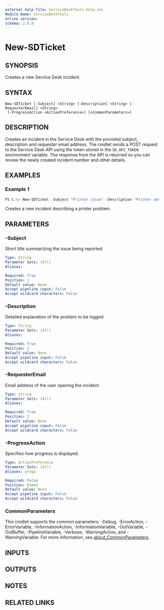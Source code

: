 ```yaml
---
external help file: ServiceDeskTools-help.xml
Module Name: ServiceDeskTools
online version:
schema: 2.0.0
---
```


# New-SDTicket

## SYNOPSIS
Creates a new Service Desk incident.

## SYNTAX

```
New-SDTicket [-Subject] <String> [-Description] <String> [-RequesterEmail] <String>
 [-ProgressAction <ActionPreference>] [<CommonParameters>]
```

## DESCRIPTION
Creates an incident in the Service Desk with the provided subject,
description and requester email address.  The cmdlet sends a POST
request to the Service Desk API using the token stored in the
`SD_API_TOKEN` environment variable.  The response from the API is
returned so you can review the newly created incident number and other
details.

## EXAMPLES

### Example 1
```powershell
PS C:\> New-SDTicket -Subject "Printer issue" -Description "Printer won't print" -RequesterEmail "jane.doe@example.com"
```

Creates a new incident describing a printer problem.

## PARAMETERS

### -Subject
Short title summarizing the issue being reported.

```yaml
Type: String
Parameter Sets: (All)
Aliases:

Required: True
Position: 1
Default value: None
Accept pipeline input: False
Accept wildcard characters: False
```

### -Description
Detailed explanation of the problem to be logged.

```yaml
Type: String
Parameter Sets: (All)
Aliases:

Required: True
Position: 2
Default value: None
Accept pipeline input: False
Accept wildcard characters: False
```

### -RequesterEmail
Email address of the user opening the incident.

```yaml
Type: String
Parameter Sets: (All)
Aliases:

Required: True
Position: 3
Default value: None
Accept pipeline input: False
Accept wildcard characters: False
```

### -ProgressAction
Specifies how progress is displayed.

```yaml
Type: ActionPreference
Parameter Sets: (All)
Aliases: proga

Required: False
Position: Named
Default value: None
Accept pipeline input: False
Accept wildcard characters: False
```

### CommonParameters
This cmdlet supports the common parameters: -Debug, -ErrorAction, -ErrorVariable, -InformationAction, -InformationVariable, -OutVariable, -OutBuffer, -PipelineVariable, -Verbose, -WarningAction, and -WarningVariable. For more information, see [about_CommonParameters](http://go.microsoft.com/fwlink/?LinkID=113216).

## INPUTS

## OUTPUTS

## NOTES

## RELATED LINKS

